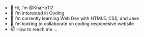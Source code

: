 - 👋 Hi, I’m @KhaHo117
- 👀 I’m interested in Coding
- 🌱 I’m currently learning Web Dev with HTML5, CSS, and Jave
- 💞️ I’m looking to collaborate on coding responesive website
- 📫 How to reach me ...

<!---
KhaHo117/KhaHo117 is a ✨ special ✨ repository because its `README.md` (this file) appears on your GitHub profile.
You can click the Preview link to take a look at your changes.
--->
